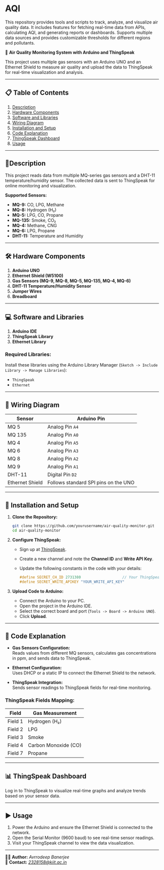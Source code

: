 # AQI
This repository provides tools and scripts to track, analyze, and visualize air quality data. It includes features for fetching real-time data from APIs, calculating AQI, and generating reports or dashboards. Supports multiple data sources and provides customizable thresholds for different regions and pollutants.

🚨 **Air Quality Monitoring System with Arduino and ThingSpeak**

This project uses multiple gas sensors with an Arduino UNO and an Ethernet Shield to measure air quality and upload the data to ThingSpeak for real-time visualization and analysis.

---

## 📋 **Table of Contents**

1. [Description](#description)  
2. [Hardware Components](#hardware-components)  
3. [Software and Libraries](#software-and-libraries)  
4. [Wiring Diagram](#wiring-diagram)  
5. [Installation and Setup](#installation-and-setup)  
6. [Code Explanation](#code-explanation)  
7. [ThingSpeak Dashboard](#thingspeak-dashboard)  
8. [Usage](#usage)  

---

## 📑**Description**

This project reads data from multiple MQ-series gas sensors and a DHT-11 temperature/humidity sensor. The collected data is sent to ThingSpeak for online monitoring and visualization.

**Supported Sensors:**
- **MQ-9:** CO, LPG, Methane  
- **MQ-8:** Hydrogen (H₂)  
- **MQ-5:** LPG, CO, Propane  
- **MQ-135:** Smoke, CO₂  
- **MQ-4:** Methane, CNG  
- **MQ-6:** LPG, Propane  
- **DHT-11:** Temperature and Humidity  

---

## 🛠️ **Hardware Components**

1. **Arduino UNO**  
2. **Ethernet Shield (W5100)**  
3. **Gas Sensors (MQ-9, MQ-8, MQ-5, MQ-135, MQ-4, MQ-6)**  
4. **DHT-11 Temperature/Humidity Sensor**  
5. **Jumper Wires**  
6. **Breadboard**  

---

## 💻 **Software and Libraries**

1. **Arduino IDE**  
2. **ThingSpeak Library**  
3. **Ethernet Library**  

### Required Libraries:

Install these libraries using the Arduino Library Manager (`Sketch -> Include Library -> Manage Libraries`):

- `ThingSpeak`  
- `Ethernet`  

---

## 🔌 **Wiring Diagram**

| **Sensor** | **Arduino Pin**   |
|------------|------------------|
| MQ 5 | Analog Pin `A4`  |
| MQ 135 | Analog Pin `A0`  |
| MQ 4 | Analog Pin `A5`  |
| MQ 6 | Analog Pin `A3`  |
| MQ 8 | Analog Pin `A2`  |
| MQ 9 | Analog Pin `A1`  |
| DHT-11     | Digital Pin `D2` |
| Ethernet Shield | Follows standard SPI pins on the UNO |

---

## 🚀 **Installation and Setup**

1. **Clone the Repository:**

   ```bash
   git clone https://github.com/yourusername/air-quality-monitor.git
   cd air-quality-monitor
   ```

2. **Configure ThingSpeak:**

   - Sign up at [ThingSpeak](https://thingspeak.com/).  
   - Create a new channel and note the **Channel ID** and **Write API Key**.  
   - Update the following constants in the code with your details:

     ```cpp
     #define SECRET_CH_ID 2731380                   // Your ThingSpeak Channel ID
     #define SECRET_WRITE_APIKEY "YOUR_WRITE_API_KEY"
     ```

3. **Upload Code to Arduino:**

   - Connect the Arduino to your PC.  
   - Open the project in the Arduino IDE.  
   - Select the correct board and port (`Tools -> Board -> Arduino UNO`).  
   - Click **Upload**.

---

## 📝 **Code Explanation**

- **Gas Sensors Configuration:**  
  Reads values from different MQ sensors, calculates gas concentrations in ppm, and sends data to ThingSpeak.

- **Ethernet Configuration:**  
  Uses DHCP or a static IP to connect the Ethernet Shield to the network.

- **ThingSpeak Integration:**  
  Sends sensor readings to ThingSpeak fields for real-time monitoring.

### **ThingSpeak Fields Mapping:**

| **Field** | **Gas Measurement**      |
|-----------|--------------------------|
| Field 1   | Hydrogen (H₂)            |
| Field 2   | LPG                      |
| Field 3   | Smoke                    |
| Field 4   | Carbon Monoxide (CO)     |
| Field 7   | Propane                  |

---

## 📊 **ThingSpeak Dashboard**

Log in to ThingSpeak to visualize real-time graphs and analyze trends based on your sensor data.

---

## ▶️ **Usage**

1. Power the Arduino and ensure the Ethernet Shield is connected to the network.  
2. Open the Serial Monitor (9600 baud) to see real-time sensor readings.  
3. Visit your ThingSpeak channel to view the data visualization.

---

👨‍💻 **Author:** *Avrrodeep Banerjee*  
📧 **Contact:** *2328158@kiit.ac.in*  

